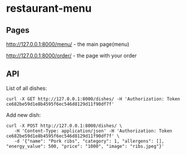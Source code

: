 # restaurant-menu

## Pages
http://127.0.0.1:8000/menu/ - the main page(menu)

http://127.0.0.1:8000/order/ - the page with your order

## API
List of all dishes:
```
curl -X GET http://127.0.0.1:8000/dishes/ -H 'Authorization: Token ce682be59d1e8b4595f6ec546d8129d11f90df7f'
```

Add new dish:
```
curl -X POST http://127.0.0.1:8000/dishes/ \
   -H 'Content-Type: application/json' -H 'Authorization: Token ce682be59d1e8b4595f6ec546d8129d11f90df7f' \
   -d '{"name": "Pork ribs", "category": 1, "allergens": [], "energy_value": 500, "price": "1000", "image": "ribs.jpeg"}'
```
